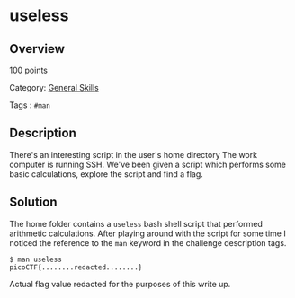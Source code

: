 # useless #
 
## Overview ##
 
100 points
 
Category: [General Skills](../)
 
Tags : `#man`
 
## Description ##
 
There's an interesting script in the user's home directory
The work computer is running SSH. We've been given a script which performs some basic calculations, explore the script and find a flag.
 
## Solution ##
 
The home folder contains a `useless` bash shell script that performed arithmetic calculations. After playing around with the script for some time I noticed the reference to the `man` keyword in the challenge description tags.

    $ man useless
    picoCTF{........redacted........}

Actual flag value redacted for the purposes of this write up.
